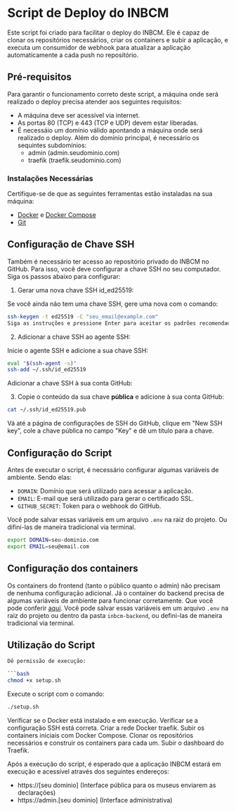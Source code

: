 # Script de Deploy do INBCM

Este script foi criado para facilitar o deploy do INBCM. Ele é capaz de clonar os repositórios necessários, criar os containers e subir a aplicação, e executa um consumidor de webhook para atualizar a aplicação automaticamente a cada push no repositório.

## Pré-requisitos

Para garantir o funcionamento correto deste script, a máquina onde será realizado o deploy precisa atender aos seguintes requisitos:

- A máquina deve ser acessível via internet.
- As portas 80 (TCP) e 443 (TCP e UDP) devem estar liberadas.
- É necessáio um domínio válido apontando a máquina onde será realizado o deploy. Além do dominio principal, é necessário os sequintes subdomínios:
  - admin (admin.seudominio.com)
  - traefik (traefik.seudominio.com)

### Instalações Necessárias

Certifique-se de que as seguintes ferramentas estão instaladas na sua máquina:

- [Docker](https://docs.docker.com/get-docker/) e [Docker Compose](https://docs.docker.com/compose/install/)
- [Git](https://git-scm.com/downloads)

## Configuração de Chave SSH

Também é necessário ter acesso ao repositório privado do INBCM no GitHub. Para isso, você deve configurar a chave SSH no seu computador. Siga os passos abaixo para configurar:

1. Gerar uma nova chave SSH id_ed25519:

Se você ainda não tem uma chave SSH, gere uma nova com o comando:

```bash
ssh-keygen -t ed25519 -C "seu_email@example.com"
Siga as instruções e pressione Enter para aceitar os padrões recomendados. Isso criará uma nova chave SSH em ~/.ssh/id_ed25519.
```

2. Adicionar a chave SSH ao agente SSH:

Inicie o agente SSH e adicione a sua chave SSH:

```bash
eval "$(ssh-agent -s)"
ssh-add ~/.ssh/id_ed25519
```

Adicionar a chave SSH à sua conta GitHub:

3. Copie o conteúdo da sua chave **pública** e adicione à sua conta GitHub:

```bash
cat ~/.ssh/id_ed25519.pub
```

Vá até a página de configurações de SSH do GitHub, clique em "New SSH key", cole a chave pública no campo "Key" e dê um título para a chave.

## Configuração do Script

Antes de executar o script, é necessário configurar algumas variáveis de ambiente. Sendo elas:

- `DOMAIN`: Domínio que será utilizado para acessar a aplicação.
- `EMAIL`: E-mail que será utilizado para gerar o certificado SSL.
- `GITHUB_SECRET`: Token para o webhook do GitHub.

Você pode salvar essas variáveis em um arquivo `.env` na raiz do projeto. Ou difini-las de maneira tradicional via terminal.

```bash
export DOMAIN=seu-dominio.com
export EMAIL=seu@email.com
```

## Configuração dos containers

Os containers do frontend (tanto o público quanto o admin) não precisam de nenhuma configuração adicional. Já o container do backend precisa de algumas variáveis de ambiente para funcionar corretamente. Que você pode conferir [aqui](https://github.com/Nocs-lab/inbcm-backend?tab=readme-ov-file#3configurando-o-arquivo-env). Você pode salvar essas variáveis em um arquivo `.env` na raiz do projeto ou dentro da pasta `inbcm-backend`, ou defini-las de maneira tradicional via terminal.

## Utilização do Script

```bash
Dê permissão de execução:

```bash
chmod +x setup.sh
```

Execute o script com o comando:

```bash
./setup.sh
```

Verificar se o Docker está instalado e em execução.
Verificar se a configuração SSH está correta.
Criar a rede Docker traefik.
Subir os containers iniciais com Docker Compose.
Clonar os repositórios necessários e construir os containers para cada um.
Subir o dashboard do Traefik.

Após a execução do script, é esperado que a aplicação INBCM estará em execução e acessível através dos seguintes endereços:

- https://[seu dominio] (Interface pública para os museus enviarem as declarações)
- https://admin.[seu dominio] (Interface administrativa)
